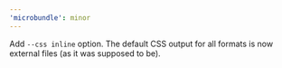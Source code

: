 ```yaml
---
'microbundle': minor
---
```


Add `--css inline` option. The default CSS output for all formats is now external files (as it was supposed to be).
